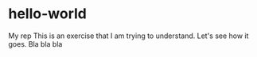 # hello-world
My rep
This is an exercise that I am trying to understand. Let's see how it goes. Bla bla bla
